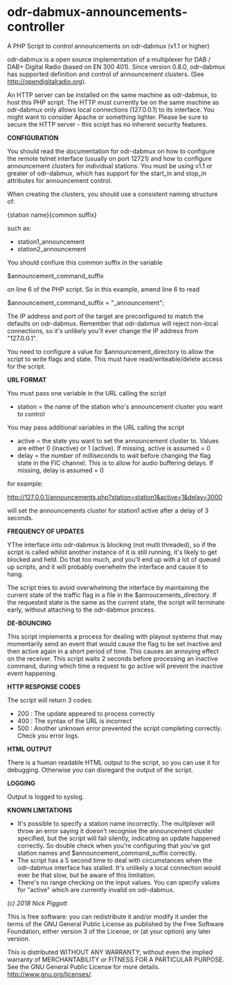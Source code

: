 # odr-dabmux-announcements-controller
A PHP Script to control announcements on odr-dabmux (v1.1 or higher)

odr-dabmux is a open source implementation of a multiplexer for DAB / DAB+ Digital Radio (based on EN 300 401). Since version 0.8.0,
odr-dabmux has supported definition and control of announcement clusters. (See http://opendigitalradio.org).

An HTTP server can be installed on the same machine as odr-dabmux, to host this PHP script. The HTTP must currently be on the same
machine as odr-dabmux only allows local connections (127.0.0.1) to its interface. You might want to consider Apache or something
lighter. Please be sure to secure the HTTP server - this script has no inherent security features.

**CONFIGURATION**

You should read the documentation for odr-dabmux on how to configure the remote telnet interface (usually on port 12721) and how to
configure announcement clusters for individual stations. You must be using v1.1 or greater of odr-dabmux, which has support for the
start_in and stop_in attributes for announcement control.

When creating the clusters, you should use a consistent naming structure of:

  {station name}{common suffix}

such as:

  * station1_announcement
  * station2_announcement

You should confiure this common suffix in the variable

  $announcement_command_suffix

on line 6 of the PHP script. So in this example, amend line 6 to read

  $announcement_command_suffix = "_announcement";
  
The IP address and port of the target are preconfigured to match the defaults on odr-dabmux. Remember that odr-dabmux will reject non-local connections, so it's unlikely you'll ever change the IP address from "127.0.0.1".

You need to configure a value for $announcement_directory to allow the script to write flags and state. This must have read/writeable/delete access for the script.

**URL FORMAT**

You must pass one variable in the URL calling the script

  * station = the name of the station who's announcement cluster you want to control
  
You may pass additional variables in the URL calling the script
  * active = the state you want to set the announcement cluster to. Values are either 0 (inactive) or 1 (active). If missing, active is assumed = 0
  * delay = the number of milliseconds to wait before changing the flag state in the FIC channel. This is to allow for audio buffering delays. If missing, delay is assumed = 0
  
for example:

  http://127.0.0.1/announcements.php?station=station1&active=1&delay=3000

will set the announcements cluster for station1 active after a delay of 3 seconds.

**FREQUENCY OF UPDATES**

YThe interface into odr-dabmux is blocking (not multi threaded), so if the script is called whilst another instance of it is still running, it's likely to get blocked and held. Do that too much, and you'll end up with a lot of queued up scripts, and it will probably overwhelm the interface and cause it to hang.

The script tries to avoid overwhelming the interface by maintaining the current state of the traffic flag in a file in the $annoucements_directory. If the requested state is the same as the current state, the script will terminate early, without attaching to the odr-dabmux process.

**DE-BOUNCING**

This script implements a process for dealing with playout systems that may momentarily send an event that would cause the flag to be set inactive and then active again in a short period of time. This causes an annoying effect on the receiver. This script
waits 2 seconds before processing an inactive command, during which time a request to go active will prevent the inactive event
happening.

**HTTP RESPONSE CODES**

The script will return 3 codes:
  * 200 : The update appeared to process correctly
  * 400 : The syntax of the URL is incorrect
  * 500 : Another unknown error prevented the script completing correctly. Check you error logs.
  
**HTML OUTPUT**

There is a human readable HTML output to the script, so you can use it for debugging. Otherwise you can disregard the output of
the script.

**LOGGING**

Output is logged to syslog.

**KNOWN LIMITATIONS**

* It's possible to specify a station name incorrectly. The multplexer will throw an error saying it doesn't recognise the
  announcement cluster specified, but the script will fail silently, indicating an update happened correctly. So double
  check when you're configuring that you've got station names and $announcement_command_suffix correctly.
* The script has a 5 second time to deal with circumstances when the odr-dabmux interface has stalled. It's unlikely a local
  connection would ever be that slow, but be aware of this limitation.
* There's no range checking on the input values. You can specify values for "active" which are currently invalid on odr-dabmux.

_(c) 2018 Nick Piggott_

This is free software: you can redistribute it and/or modify
it under the terms of the GNU General Public License as
published by the Free Software Foundation, either version 3 of the
License, or (at your option) any later version.

This is distributed WITHOUT ANY WARRANTY; without even the implied
warranty of MERCHANTABILITY or FITNESS FOR A PARTICULAR PURPOSE.
See the GNU General Public License for more details.
<http://www.gnu.org/licenses/>.
